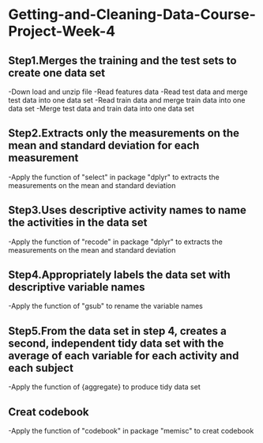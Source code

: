 # Getting-and-Cleaning-Data-Course-Project-Week-4


## Step1.Merges the training and the test sets to create one data set
-Down load and unzip file 
-Read features data
-Read test data and merge test data into one data set
-Read train data and merge train data into one data set
-Merge test data and train data into one data set


## Step2.Extracts only the measurements on the mean and standard deviation for each measurement
-Apply the function of "select" in package "dplyr" to extracts the measurements on the mean and standard deviation

## Step3.Uses descriptive activity names to name the activities in the data set
-Apply the function of "recode" in package "dplyr" to extracts the measurements on the mean and standard deviation


## Step4.Appropriately labels the data set with descriptive variable names
-Apply the function of "gsub" to rename the variable names


## Step5.From the data set in step 4, creates a second, independent tidy data set with the average of each variable for each activity and each subject
-Apply the function of {aggregate} to produce tidy data set


## Creat codebook
-Apply the function of "codebook" in package "memisc" to creat codebook
